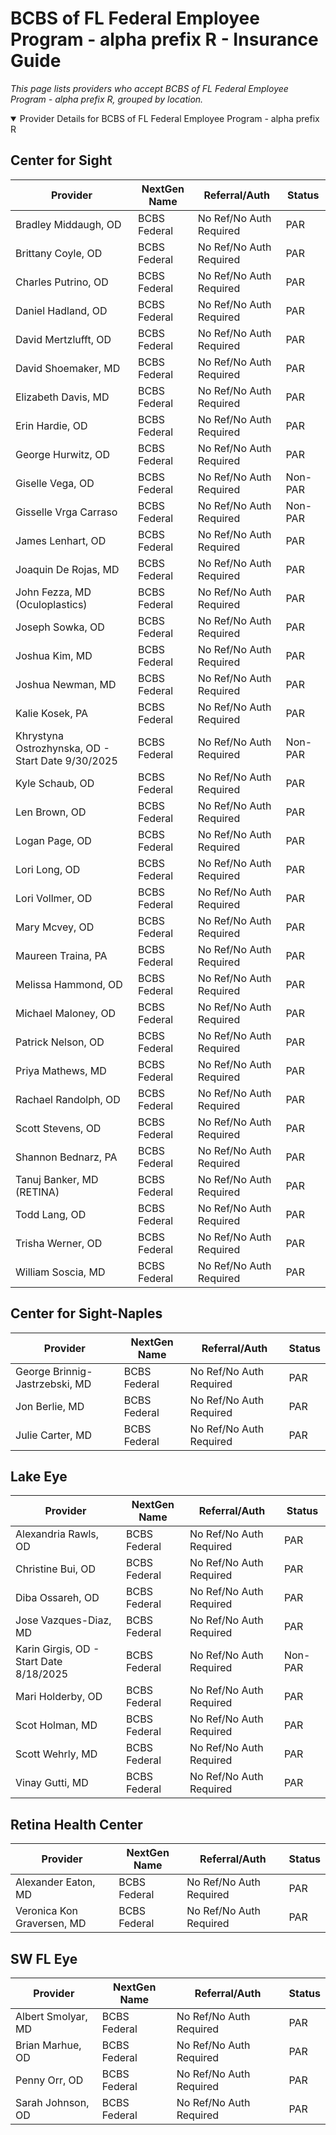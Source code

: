 # BCBS of FL Federal Employee Program - alpha prefix R - Insurance Guide

*This page lists providers who accept BCBS of FL Federal Employee Program - alpha prefix R, grouped by location.*

<details open><summary>Provider Details for BCBS of FL Federal Employee Program - alpha prefix R</summary>

## Center for Sight

| Provider | NextGen Name | Referral/Auth | Status |
|----------|-------------|--------------|--------|
| Bradley Middaugh, OD | BCBS Federal | No Ref/No Auth Required | PAR |
| Brittany Coyle, OD | BCBS Federal | No Ref/No Auth Required | PAR |
| Charles Putrino, OD | BCBS Federal | No Ref/No Auth Required | PAR |
| Daniel Hadland, OD | BCBS Federal | No Ref/No Auth Required | PAR |
| David Mertzlufft, OD | BCBS Federal | No Ref/No Auth Required | PAR |
| David Shoemaker, MD | BCBS Federal | No Ref/No Auth Required | PAR |
| Elizabeth Davis, MD | BCBS Federal | No Ref/No Auth Required | PAR |
| Erin Hardie, OD | BCBS Federal | No Ref/No Auth Required | PAR |
| George Hurwitz, OD | BCBS Federal | No Ref/No Auth Required | PAR |
| Giselle Vega, OD | BCBS Federal | No Ref/No Auth Required | Non-PAR |
| Gisselle Vrga Carraso | BCBS Federal | No Ref/No Auth Required | Non-PAR |
| James Lenhart, OD | BCBS Federal | No Ref/No Auth Required | PAR |
| Joaquin De Rojas, MD | BCBS Federal | No Ref/No Auth Required | PAR |
| John Fezza, MD (Oculoplastics) | BCBS Federal | No Ref/No Auth Required | PAR |
| Joseph Sowka, OD | BCBS Federal | No Ref/No Auth Required | PAR |
| Joshua Kim, MD | BCBS Federal | No Ref/No Auth Required | PAR |
| Joshua Newman, MD | BCBS Federal | No Ref/No Auth Required | PAR |
| Kalie Kosek, PA | BCBS Federal | No Ref/No Auth Required | PAR |
| Khrystyna Ostrozhynska, OD - Start Date 9/30/2025 | BCBS Federal | No Ref/No Auth Required | Non-PAR |
| Kyle Schaub, OD | BCBS Federal | No Ref/No Auth Required | PAR |
| Len Brown, OD | BCBS Federal | No Ref/No Auth Required | PAR |
| Logan Page, OD | BCBS Federal | No Ref/No Auth Required | PAR |
| Lori Long, OD | BCBS Federal | No Ref/No Auth Required | PAR |
| Lori Vollmer, OD | BCBS Federal | No Ref/No Auth Required | PAR |
| Mary Mcvey, OD | BCBS Federal | No Ref/No Auth Required | PAR |
| Maureen Traina, PA | BCBS Federal | No Ref/No Auth Required | PAR |
| Melissa Hammond, OD | BCBS Federal | No Ref/No Auth Required | PAR |
| Michael Maloney, OD | BCBS Federal | No Ref/No Auth Required | PAR |
| Patrick Nelson, OD | BCBS Federal | No Ref/No Auth Required | PAR |
| Priya Mathews, MD | BCBS Federal | No Ref/No Auth Required | PAR |
| Rachael Randolph, OD | BCBS Federal | No Ref/No Auth Required | PAR |
| Scott Stevens, OD | BCBS Federal | No Ref/No Auth Required | PAR |
| Shannon Bednarz, PA | BCBS Federal | No Ref/No Auth Required | PAR |
| Tanuj Banker, MD (RETINA) | BCBS Federal | No Ref/No Auth Required | PAR |
| Todd Lang, OD | BCBS Federal | No Ref/No Auth Required | PAR |
| Trisha Werner, OD | BCBS Federal | No Ref/No Auth Required | PAR |
| William Soscia, MD | BCBS Federal | No Ref/No Auth Required | PAR |

## Center for Sight-Naples

| Provider | NextGen Name | Referral/Auth | Status |
|----------|-------------|--------------|--------|
| George Brinnig-Jastrzebski, MD | BCBS Federal | No Ref/No Auth Required | PAR |
| Jon Berlie, MD | BCBS Federal | No Ref/No Auth Required | PAR |
| Julie Carter, MD | BCBS Federal | No Ref/No Auth Required | PAR |

## Lake Eye 

| Provider | NextGen Name | Referral/Auth | Status |
|----------|-------------|--------------|--------|
| Alexandria Rawls, OD | BCBS Federal | No Ref/No Auth Required | PAR |
| Christine Bui, OD | BCBS Federal | No Ref/No Auth Required | PAR |
| Diba Ossareh, OD | BCBS Federal | No Ref/No Auth Required | PAR |
| Jose Vazques-Diaz, MD | BCBS Federal | No Ref/No Auth Required | PAR |
| Karin Girgis, OD - Start Date 8/18/2025 | BCBS Federal | No Ref/No Auth Required | Non-PAR |
| Mari Holderby, OD | BCBS Federal | No Ref/No Auth Required | PAR |
| Scot Holman, MD | BCBS Federal | No Ref/No Auth Required | PAR |
| Scott Wehrly, MD | BCBS Federal | No Ref/No Auth Required | PAR |
| Vinay Gutti, MD | BCBS Federal | No Ref/No Auth Required | PAR |

## Retina Health Center

| Provider | NextGen Name | Referral/Auth | Status |
|----------|-------------|--------------|--------|
| Alexander Eaton, MD | BCBS Federal | No Ref/No Auth Required | PAR |
| Veronica Kon Graversen, MD | BCBS Federal | No Ref/No Auth Required | PAR |

## SW FL Eye

| Provider | NextGen Name | Referral/Auth | Status |
|----------|-------------|--------------|--------|
| Albert Smolyar, MD | BCBS Federal | No Ref/No Auth Required | PAR |
| Brian Marhue, OD | BCBS Federal | No Ref/No Auth Required | PAR |
| Penny Orr, OD | BCBS Federal | No Ref/No Auth Required | PAR |
| Sarah Johnson, OD | BCBS Federal | No Ref/No Auth Required | PAR |

</details>

